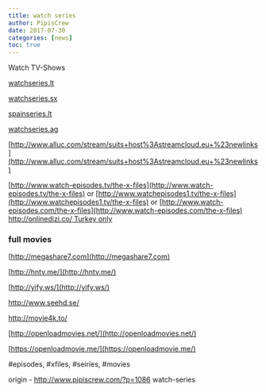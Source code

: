 ```yaml
---
title: watch series
author: PipisCrew
date: 2017-07-30
categories: [news]
toc: true
---
```


Watch TV-Shows

[watchseries.lt](http://watchseries.lt/serie/x_files)

[watchseries.sx](http://watchseries.sx/)

[spainseries.lt](http://spainseries.lt/)

[watchseries.ag](http://watchseries.ag/)

[http://www.alluc.com/stream/suits+host%3Astreamcloud.eu+%23newlinks](http://www.alluc.com/stream/suits+host%3Astreamcloud.eu+%23newlinks)

[http://www.watch-episodes.tv/the-x-files](http://www.watch-episodes.tv/the-x-files) or [http://www.watchepisodes1.tv/the-x-files](http://www.watchepisodes1.tv/the-x-files) or [http://www.watch-episodes.com/the-x-files](http://www.watch-episodes.com/the-x-files)
[http://onlinedizi.co/ Turkey only](http://onlinedizi.co/)

### full movies

[http://megashare7.com](http://megashare7.com)

[http://hntv.me/](http://hntv.me/)

[http://yify.ws/](http://yify.ws/)

http://www.seehd.se/

http://movie4k.to/

[http://openloadmovies.net/](http://openloadmovies.net/)

[https://openloadmovie.me/](https://openloadmovie.me/)

#episodes, #xfiles, #seiries, #movies

origin - http://www.pipiscrew.com/?p=1086 watch-series